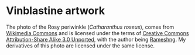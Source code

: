 # Vinblastine artwork
The photo of the Rosy periwinkle (*Catharanthus roseus*), comes from [Wikimedia Commons](https://commons.wikimedia.org/wiki/File:Catharanthus_roseus_aka_rosy_periwinkle_7154.JPG) and is licensed under the terms of [Creative Commons Attribution-Share Alike 3.0 Unported](https://en.wikipedia.org/wiki/en:Creative_Commons), with the author being [Rameshng](https://commons.wikimedia.org/wiki/User:Rameshng). My derivatives of this photo are licensed under the same license. 
